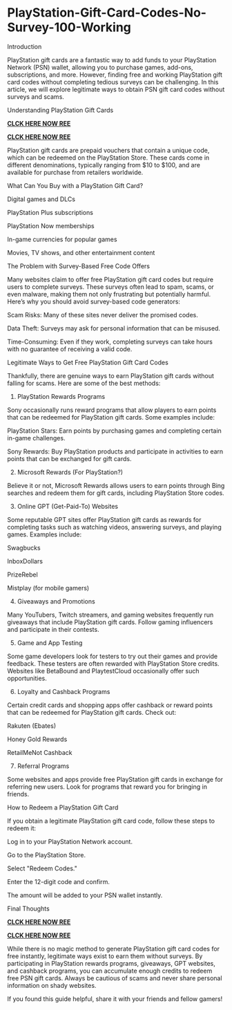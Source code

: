 # PlayStation-Gift-Card-Codes-No-Survey-100-Working
Introduction

PlayStation gift cards are a fantastic way to add funds to your PlayStation Network (PSN) wallet, allowing you to purchase games, add-ons, subscriptions, and more. However, finding free and working PlayStation gift card codes without completing tedious surveys can be challenging. In this article, we will explore legitimate ways to obtain PSN gift card codes without surveys and scams.

Understanding PlayStation Gift Cards

**[CLCK HERE NOW REE](https://tinyurl.com/pnsgiftcads)**

**[CLCK HERE NOW REE](https://tinyurl.com/pnsgiftcads)**

PlayStation gift cards are prepaid vouchers that contain a unique code, which can be redeemed on the PlayStation Store. These cards come in different denominations, typically ranging from $10 to $100, and are available for purchase from retailers worldwide.

What Can You Buy with a PlayStation Gift Card?

Digital games and DLCs

PlayStation Plus subscriptions

PlayStation Now memberships

In-game currencies for popular games

Movies, TV shows, and other entertainment content

The Problem with Survey-Based Free Code Offers

Many websites claim to offer free PlayStation gift card codes but require users to complete surveys. These surveys often lead to spam, scams, or even malware, making them not only frustrating but potentially harmful. Here’s why you should avoid survey-based code generators:

Scam Risks: Many of these sites never deliver the promised codes.

Data Theft: Surveys may ask for personal information that can be misused.

Time-Consuming: Even if they work, completing surveys can take hours with no guarantee of receiving a valid code.

Legitimate Ways to Get Free PlayStation Gift Card Codes

Thankfully, there are genuine ways to earn PlayStation gift cards without falling for scams. Here are some of the best methods:

1. PlayStation Rewards Programs

Sony occasionally runs reward programs that allow players to earn points that can be redeemed for PlayStation gift cards. Some examples include:

PlayStation Stars: Earn points by purchasing games and completing certain in-game challenges.

Sony Rewards: Buy PlayStation products and participate in activities to earn points that can be exchanged for gift cards.

2. Microsoft Rewards (For PlayStation?)

Believe it or not, Microsoft Rewards allows users to earn points through Bing searches and redeem them for gift cards, including PlayStation Store codes.

3. Online GPT (Get-Paid-To) Websites

Some reputable GPT sites offer PlayStation gift cards as rewards for completing tasks such as watching videos, answering surveys, and playing games. Examples include:

Swagbucks

InboxDollars

PrizeRebel

Mistplay (for mobile gamers)

4. Giveaways and Promotions

Many YouTubers, Twitch streamers, and gaming websites frequently run giveaways that include PlayStation gift cards. Follow gaming influencers and participate in their contests.

5. Game and App Testing

Some game developers look for testers to try out their games and provide feedback. These testers are often rewarded with PlayStation Store credits. Websites like BetaBound and PlaytestCloud occasionally offer such opportunities.

6. Loyalty and Cashback Programs

Certain credit cards and shopping apps offer cashback or reward points that can be redeemed for PlayStation gift cards. Check out:

Rakuten (Ebates)

Honey Gold Rewards

RetailMeNot Cashback

7. Referral Programs

Some websites and apps provide free PlayStation gift cards in exchange for referring new users. Look for programs that reward you for bringing in friends.

How to Redeem a PlayStation Gift Card

If you obtain a legitimate PlayStation gift card code, follow these steps to redeem it:

Log in to your PlayStation Network account.

Go to the PlayStation Store.

Select "Redeem Codes."

Enter the 12-digit code and confirm.

The amount will be added to your PSN wallet instantly.

Final Thoughts

**[CLCK HERE NOW REE](https://tinyurl.com/pnsgiftcads)**

**[CLCK HERE NOW REE](https://tinyurl.com/pnsgiftcads)**

While there is no magic method to generate PlayStation gift card codes for free instantly, legitimate ways exist to earn them without surveys. By participating in PlayStation rewards programs, giveaways, GPT websites, and cashback programs, you can accumulate enough credits to redeem free PSN gift cards. Always be cautious of scams and never share personal information on shady websites.

If you found this guide helpful, share it with your friends and fellow gamers!
